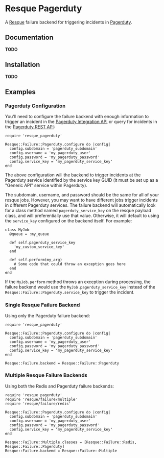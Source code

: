 # Resque Pagerduty #

A [Resque][resque] failure backend for triggering incidents in [Pagerduty][pagerduty].

## Documentation ##

**TODO**

## Installation ##

**TODO**

## Examples ##

### Pagerduty Configuration ###

You'll need to configure the failure backend with enough information to
trigger an incident in the [Pagerduty Integration API][pd-integration-api] or
query for incidents in the [Pagerduty REST API][pd-rest-api]:

    require 'resque_pagerduty'

    Resque::Failure::Pagerduty.configure do |config|
      config.subdomain = 'pagerduty_subdomain'
      config.username = 'my_pagerduty_user'
      config.password = 'my_pagerduty_password'
      config.service_key = 'my_pagerduty_service_key'
    end

The above configuration will the backend to trigger incidents at the Pagerduty
service identified by the service key GUID (it must be set up as a "Generic API"
service within Pagerduty).

The subdomain, username, and password should be the same for all of your resque jobs.
However, you may want to have different jobs trigger incidents in different Pagerduty
services. The failure backend will automatically look for a class method named
`pagerduty_service_key` on the resque payload class, and will preferentially
use that value. Otherwise, it will default to using the `service_key`
configured on the backend itself. For example:

    class MyJob
      @queue = :my_queue

      def self.pagerduty_service_key
        'my_custom_service_key'
      end

      def self.perform(my_arg)
        # Some code that could throw an exception goes here
      end
    end

If the `MyJob.perform` method throws an exception during processing, the failure
backend would use the `MyJob.pagerduty_service_key` instead of the
`Resque::Failure::Pagerduty.service_key` to trigger the incident.

### Single Resque Failure Backend ###

Using only the Pagerduty failure backend:

    require 'resque_pagerduty'

    Resque::Failure::Pagerduty.configure do |config|
      config.subdomain = 'pagerduty_subdomain'
      config.username = 'my_pagerduty_user'
      config.password = 'my_pagerduty_password'
      config.service_key = 'my_pagerduty_service_key'
    end

    Resque::Failure.backend = Resque::Failure::Pagerduty

### Multiple Resque Failure Backends ###

Using both the Redis and Pagerduty failure backends:

    require 'resque_pagerduty'
    require 'resque/failure/multiple'
    require 'resque/failure/redis'

    Resque::Failure::Pagerduty.configure do |config|
      config.subdomain = 'pagerduty_subdomain'
      config.username = 'my_pagerduty_user'
      config.password = 'my_pagerduty_password'
      config.service_key = 'my_pagerduty_service_key'
    end

    Resque::Failure::Multiple.classes = [Resque::Failure::Redis, Resque::Failure::Pagerduty]
    Resque::Failure.backend = Resque::Failure::Multiple

 [resque]: https://github.com/defunkt/resque
 [pagerduty]: http://pagerduty.com
 [pd-integration-api]: http://developer.pagerduty.com/documentation/integration/events
 [pd-rest-api]: http://developer.pagerduty.com/documentation/rest

